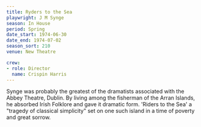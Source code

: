 ```yaml
---
title: Ryders to the Sea
playwright: J M Synge
season: In House
period: Spring
date_start: 1974-06-30
date_end: 1974-07-02
season_sort: 210
venue: New Theatre

crew:
- role: Director
  name: Crispin Harris
---
```


Synge was probably the greatest of the dramatists associated with the Abbey Theatre, Dublin. By living among the fisherman of the Arran Islands, he absorbed Irish Folklore and gave it dramatic form. 'Riders to the Sea' a "tragedy of classical simplicity" set on one such island in a time of poverty and great sorrow.
